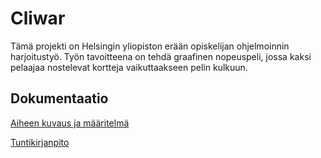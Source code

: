 # Cliwar

Tämä projekti on Helsingin yliopiston erään opiskelijan ohjelmoinnin harjoitustyö. Työn tavoitteena on tehdä graafinen nopeuspeli, jossa kaksi pelaajaa nostelevat kortteja vaikuttaakseen pelin kulkuun.

## Dokumentaatio
[Aiheen kuvaus ja määritelmä](dokumentointi/aiheenKuvausJaMääritelmä.md)

[Tuntikirjanpito](dokumentointi/tuntikirjanpito.md)
